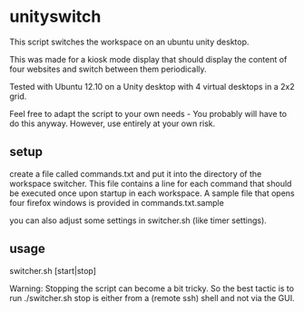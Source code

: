 unityswitch
===========
This script switches the workspace on an ubuntu unity desktop.

This was made for a kiosk mode display that should display the content of four websites and switch between them periodically.

Tested with Ubuntu 12.10 on a Unity desktop with 4 virtual desktops in a 2x2 grid.

Feel free to adapt the script to your own needs - You probably will have to do this anyway. However, use entirely at your own risk.

## setup
create a file called commands.txt and put it into the directory of the workspace switcher. This file contains a line for each command that should be executed once upon startup in each workspace. A sample file that opens four firefox windows is provided in commands.txt.sample

you can also adjust some settings in switcher.sh (like timer settings).

## usage
switcher.sh [start|stop]

Warning: Stopping the script can become a bit tricky. So the best tactic is to run ./switcher.sh stop is either from a (remote ssh) shell and not via the GUI.
